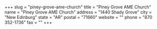 +++
slug = "piney-grove-ame-church"
title = "Piney Grove AME Church"
name = "Piney Grove AME Church"
address = "1440 Shady Grove"
city = "New Edinburg"
state = "AR"
postal = "71660"
website = ""
phone = "870 352-1736"
fax = ""
+++
